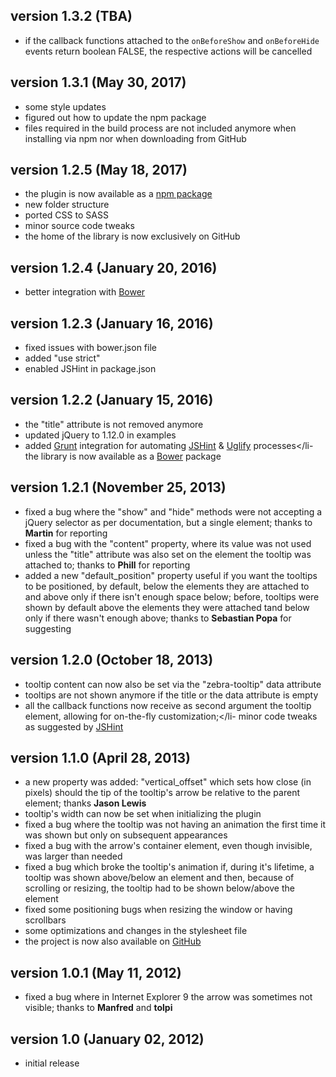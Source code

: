 ## version 1.3.2 (TBA)

- if the callback functions attached to the `onBeforeShow` and `onBeforeHide` events return boolean FALSE, the respective actions will be cancelled

## version 1.3.1 (May 30, 2017)

- some style updates
- figured out how to update the npm package
- files required in the build process are not included anymore when installing via npm nor when downloading from GitHub

## version 1.2.5 (May 18, 2017)

- the plugin is now available as a [npm package](https://www.npmjs.com/package/zebra_tooltips)
- new folder structure
- ported CSS to SASS
- minor source code tweaks
- the home of the library is now exclusively on GitHub

## version 1.2.4 (January 20, 2016)

- better integration with [Bower](http://bower.io/)

## version 1.2.3 (January 16, 2016)

- fixed issues with bower.json file
- added "use strict"
- enabled JSHint in package.json

## version 1.2.2 (January 15, 2016)

- the "title" attribute is not removed anymore
- updated jQuery to 1.12.0 in examples
- added [Grunt](http://gruntjs.com/) integration for automating [JSHint](https://github.com/gruntjs/grunt-contrib-jshint) &amp; [Uglify](https://github.com/gruntjs/grunt-contrib-uglify) processes</li- the library is now available as a [Bower](http://bower.io/) package

## version 1.2.1 (November 25, 2013)

- fixed a bug where the "show" and "hide" methods were not accepting a jQuery selector as per documentation, but a single element; thanks to **Martin** for reporting
- fixed a bug with the "content" property, where its value was not used unless the "title" attribute was also set on the element the tooltip was attached to; thanks to **Phill** for reporting
- added a new "default_position" property useful if you want the tooltips to be positioned, by default, below the elements they are attached to and above only if there isn't enough space below; before, tooltips were shown by default above the elements they were attached tand below only if there wasn't enough above; thanks to **Sebastian Popa** for suggesting

## version 1.2.0 (October 18, 2013)

- tooltip content can now also be set via the "zebra-tooltip" data attribute
- tooltips are not shown anymore if the title or the data attribute is empty
- all the callback functions now receive as second argument the tooltip element, allowing for on-the-fly customization;</li- minor code tweaks as suggested by [JSHint](http://www.jshint.com/)

## version 1.1.0 (April 28, 2013)

- a new property was added: "vertical_offset" which sets how close (in pixels) should the tip of the tooltip's arrow be relative to the parent element; thanks **Jason Lewis**
- tooltip's width can now be set when initializing the plugin
- fixed a bug where the tooltip was not having an animation the first time it was shown but only on subsequent appearances
- fixed a bug with the arrow's container element, even though invisible, was larger than needed
- fixed a bug which broke the tooltip's animation if, during it's lifetime, a tooltip was shown above/below an element and then, because of scrolling or resizing, the tooltip had to be shown below/above the element
- fixed some positioning bugs when resizing the window or having scrollbars
- some optimizations and changes in the stylesheet file
- the project is now also available on [GitHub](https://github.com/stefangabos/Zebra_Tooltips)

## version 1.0.1 (May 11, 2012)

- fixed a bug where in Internet Explorer 9 the arrow was sometimes not visible; thanks to **Manfred** and **tolpi**

## version 1.0 (January 02, 2012)

- initial release
